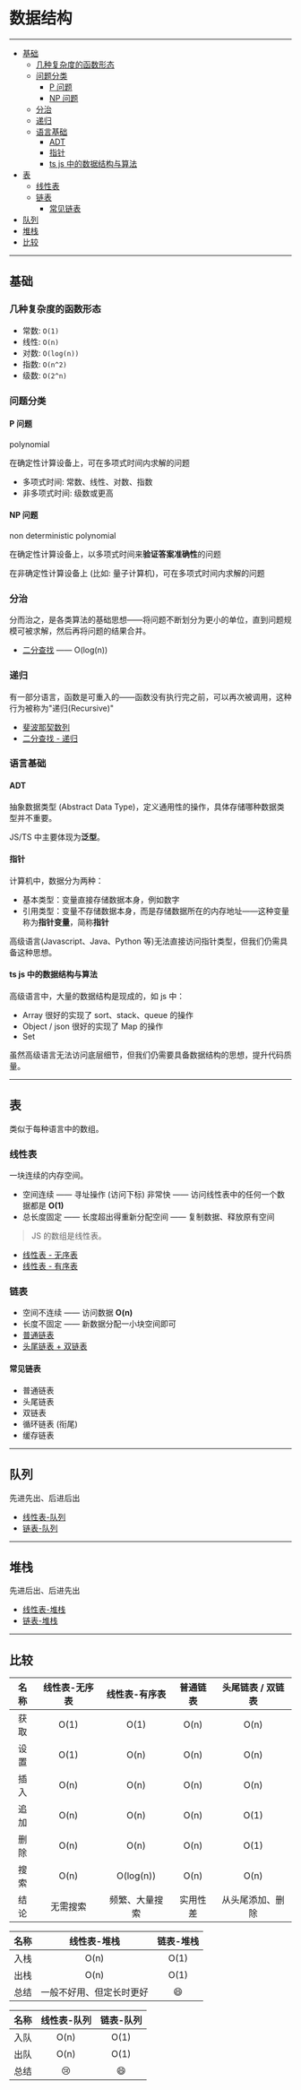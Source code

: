 # 数据结构

---

<!-- @import "[TOC]" {cmd="toc" depthFrom=2 depthTo=6 orderedList=false} -->

<!-- code_chunk_output -->

- [基础](#基础)
  - [几种复杂度的函数形态](#几种复杂度的函数形态)
  - [问题分类](#问题分类)
    - [P 问题](#p-问题)
    - [NP 问题](#np-问题)
  - [分治](#分治)
  - [递归](#递归)
  - [语言基础](#语言基础)
    - [ADT](#adt)
    - [指针](#指针)
    - [ts js 中的数据结构与算法](#ts-js-中的数据结构与算法)
- [表](#表)
  - [线性表](#线性表)
  - [链表](#链表)
    - [常见链表](#常见链表)
- [队列](#队列)
- [堆栈](#堆栈)
- [比较](#比较)

<!-- /code_chunk_output -->

---

## 基础

### 几种复杂度的函数形态

- 常数: `O(1)`
- 线性: `O(n)`
- 对数: `O(log(n))`
- 指数: `O(n^2)`
- 级数: `O(2^n)`

### 问题分类

#### P 问题

polynomial

在确定性计算设备上，可在多项式时间内求解的问题

- 多项式时间: 常数、线性、对数、指数
- 非多项式时间: 级数或更高

#### NP 问题

non deterministic polynomial

在确定性计算设备上，以多项式时间来**验证答案准确性**的问题

在非确定性计算设备上 (比如: 量子计算机)，可在多项式时间内求解的问题

### 分治

分而治之，是各类算法的基础思想——将问题不断划分为更小的单位，直到问题规模可被求解，然后再将问题的结果合并。

- [二分查找](./BinarySearch.ts) —— O(log(n))

### 递归

有一部分语言，函数是可重入的——函数没有执行完之前，可以再次被调用，这种行为被称为"递归(Recursive)"

- [斐波那契数列](./Fibonacci.ts)
- [二分查找 - 递归](./BinarySearchRecursive.ts)

### 语言基础

#### ADT

抽象数据类型 (Abstract Data Type)，定义通用性的操作，具体存储哪种数据类型并不重要。

JS/TS 中主要体现为**泛型**。

#### 指针

计算机中，数据分为两种：

- 基本类型：变量直接存储数据本身，例如数字
- 引用类型：变量不存储数据本身，而是存储数据所在的内存地址——这种变量称为**指针变量**，简称**指针**

高级语言(Javascript、Java、Python 等)无法直接访问指针类型，但我们仍需具备这种思想。

#### ts js 中的数据结构与算法

高级语言中，大量的数据结构是现成的，如 js 中：

- Array 很好的实现了 sort、stack、queue 的操作
- Object / json 很好的实现了 Map 的操作
- Set

虽然高级语言无法访问底层细节，但我们仍需要具备数据结构的思想，提升代码质量。

---

## 表

类似于每种语言中的数组。

### 线性表

一块连续的内存空间。

- 空间连续 —— 寻址操作 (访问下标) 非常快 —— 访问线性表中的任何一个数据都是 **O(1)**
- 总长度固定 —— 长度超出得重新分配空间 —— 复制数据、释放原有空间

> JS 的数组是线性表。

- [线性表 - 无序表](./List.ts)
- [线性表 - 有序表](./OrderedList.ts)

### 链表

- 空间不连续 —— 访问数据 **O(n)**
- 长度不固定 —— 新数据分配一小块空间即可
- [普通链表](./LinkedList.ts)
- [头尾链表 + 双链表](./HTLinkedList.ts)

#### 常见链表

- 普通链表
- 头尾链表
- 双链表
- 循环链表 (衔尾)
- 缓存链表

---

## 队列

先进先出、后进后出

- [线性表-队列](./ListQueue.ts)
- [链表-队列](./LinkedListQueue.ts)

---

## 堆栈

先进后出、后进先出

- [线性表-堆栈](./ListStack.ts)
- [链表-堆栈](./LinkedListStack.ts)

---

## 比较

| 名称 | 线性表-无序表 | 线性表-有序表  | 普通链表 | 头尾链表 / 双链表 |
| :--: | :-----------: | :------------: | :------: | :---------------: |
| 获取 |     O(1)      |      O(1)      |   O(n)   |       O(n)        |
| 设置 |     O(1)      |      O(n)      |   O(n)   |       O(n)        |
| 插入 |     O(n)      |      O(n)      |   O(n)   |       O(n)        |
| 追加 |     O(n)      |      O(n)      |   O(n)   |       O(1)        |
| 删除 |     O(n)      |      O(n)      |   O(n)   |       O(1)        |
| 搜索 |     O(n)      |   O(log(n))    |   O(n)   |       O(n)        |
| 结论 |   无需搜索    | 频繁、大量搜索 | 实用性差 | 从头尾添加、删除  |

| 名称 |       线性表-堆栈        | 链表-堆栈 |
| :--: | :----------------------: | :-------: |
| 入栈 |           O(n)           |   O(1)    |
| 出栈 |           O(n)           |   O(1)    |
| 总结 | 一般不好用、但定长时更好 |  :smile:  |

| 名称 | 线性表-队列 | 链表-队列 |
| :--: | :---------: | :-------: |
| 入队 |    O(n)     |   O(1)    |
| 出队 |    O(n)     |   O(1)    |
| 总结 |    :cry:    |  :smile:  |
